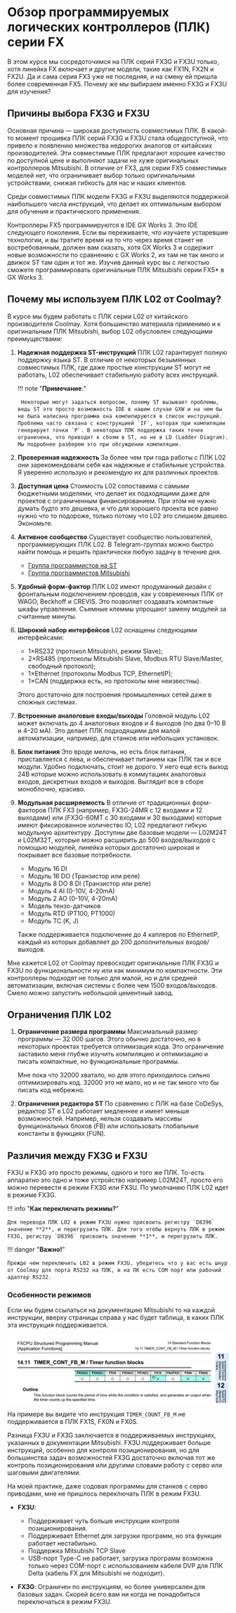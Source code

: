 # Обзор программируемых логических контроллеров (ПЛК) серии FX

В этом курсе мы сосредоточимся на ПЛК серий FX3G и FX3U только, хотя линейка FX включает и другие модели, такие как FX1N, FX2N и FX2U. Да и сама серия FX3 уже не последняя, и на смену ей пришла более современная FX5. Почему же мы выбираем именно FX3G и FX3U для изучения?

## Причины выбора FX3G и FX3U

Основная причина — широкая доступность совместимых ПЛК. В какой-то момент прошивка ПЛК серий FX3G и FX3U стала общедоступной, что привело к появлению множества недорогих аналогов от китайских производителей. Эти совместимые ПЛК предлагают хорошее качество по доступной цене и выполняют задачи не хуже оригинальных контроллеров Mitsubishi. В отличие от FX3, для серии FX5 совместимых моделей нет, что ограничивает выбор только оригинальными устройствами, снижая гибкость для нас и наших клиентов.

Среди совместимых ПЛК модели FX3G и FX3U выделяются поддержкой наибольшего числа инструкций, что делает их оптимальным выбором для обучения и практического применения.

Контроллеры FX5 программируются в IDE GX Works 3. Это IDE следующего поколения. Если вы переживаете, что изучаете устаревшие технологии, и вы тратите время на то что через время станет не востребованным, должен вам сказать, хотя GX Works 3 и содержит новые возможности по сравнению с GX Works 2, их там не так много и движок ST там один и тот же. Изучив данный курс вы с легкостью сможете программировать оригинальные ПЛК Mitsubishi серии FX5* в GX Works 3.

## Почему мы используем ПЛК L02 от Coolmay?

В курсе мы будем работать с ПЛК серии L02 от китайского производителя Coolmay. Хотя большинство материала применимо и к оригинальным ПЛК Mitsubishi, выбор L02 обусловлен следующими преимуществами:

1. **Надежная поддержка ST-инструкций**
   ПЛК L02 гарантирует полную поддержку языка ST. В отличие от некоторых безымянных совместимых ПЛК, где даже простые конструкции ST могут не работать, L02 обеспечивает стабильную работу всех инструкций.

    !!! note "**Примечание**:"

        Некоторые могут задаться вопросом, почему ST вызывает проблемы, ведь ST это просто возможность IDE в нашем случае GXW и на чем бы не была написана программа она компилируются в список инструкций. Проблема часто связана с конструкцией `IF`, которая при компиляции генерирует точки `P`. В некоторых ПЛК поддержка таких точек ограничена, что приводит к сбоям в ST, но не в LD (Ladder Diagram). Мы подробнее разберем это при обсуждении компиляции.

2. **Проверенная надежность**
   За более чем три года работы с ПЛК L02 они зарекомендовали себя как надежные и стабильные устройства. Я уверенно использую и рекомендую их для различных проектов.

3. **Доступная цена**
   Стоимость L02 сопоставима с самыми бюджетными моделями, что делает их подходящими даже для проектов с ограниченным финансированием. При этом не нужно думать будто это дешевка, и что для хорошего проекта все равно нужно что то подороже, только потому что L02 это слишком дешево. Экономьте.

4. **Активное сообщество**
   Существует сообщество пользователей, программирующих ПЛК L02. В Telegram-группах можно быстро найти помощь и решить практически любую задачу в течение дня.

   - [Группа программистов на ST](https://t.me/+WLK_HRqCKDqO4VPz)
   - [Группа программистов Mitsubishi](https://t.me/Mitsubishi_plc1)

5. **Удобный форм-фактор**
   ПЛК L02 имеют продуманный дизайн с фронтальным подключением проводов, как у современных ПЛК от WAGO, Beckhoff и CREVIS. Это позволяет создавать компактные шкафы управления. Съемные клеммы упрощают замену модулей за считанные минуты.

6. **Широкий набор интерфейсов**
    L02 оснащены следующими интерфейсами:

    - 1×RS232 (протокол Mitsubishi, режим Slave);
    - 2×RS485 (протоколы Mitsubishi Slave, Modbus RTU Slave/Master, свободный протокол);
    - 1×Ethernet (протоколы Modbus TCP, EthernetIP);
    - 1×CAN (поддержка есть, но протоколы мне неизвестны).

    Этого достаточно для построения промышленных сетей даже в сложных системах.

7. **Встроенные аналоговые входы/выходы**
   Головной модуль L02 может включать до 4 аналоговых входов и 4 выходов (по два 0–10 В и 4–20 мА). Это делает ПЛК подходящими для малой автоматизации, например, для станков или небольших установок.

8. **Блок питания**
   Это вроде мелочь, но есть блок питания, приставляется с лева, и обеспечивает питанием как ПЛК так и все модули. Удобно подключать, стоит не дорого. У него еще есть выход 24В которые можно использовать в коммутациях аналоговых входов, дискретных входов и выходов. Выглядит все в сборе моноблочно, красиво.

9. **Модульная расширяемость**
    В отличие от традиционных форм-факторов ПЛК FX3 (например, FX3G-24MR с 12 входами и 12 выходами) или (FX3G-60MТ с 30 входами и 30 выходами) которые имеют фиксированное количество IO, L02 предлагают гибкую модульную архитектуру. Доступны две базовые модели — L02M24T и L02M32T, которые можно расширить до 500 входов/выходов с помощью модулей, линейка которых достаточно широкая и покрывает все базовые потребности.

    - Модуль 16 DI
    - Модуль 16 DO (Транзистор или реле)
    - Модуль 8 DO 8 DI (Транзистор или реле)
    - Модуль 4 AI (0-10V, 4-20mA)
    - Модуль 2 AO (0-10V, 4-20mA)
    - Модель тензо-датчиков
    - Модуль RTD (PT100, PT1000)
    - Модуль ТС (K, J)

   Также поддерживается подключение до 4 каплеров по EthernetIP, каждый из которых добавляет до 200 дополнительных входов/выходов.

Мне кажется L02 от Coolmay превосходит оригинальные ПЛК FX3G и FX3U по функциональности ну или как минимум по компактности. Эти контроллеры подходят не только для малой, но и для средней автоматизации, включая системы с более чем 1500 входов/выходов. Смело можно запустить небольшой цементный завод.

## Ограничения ПЛК L02

1. **Ограничение размера программы**
   Максимальный размер программы — 32 000 шагов. Этого обычно достаточно, но в некоторых проектах требуется оптимизация кода. Это ограничение заставило меня глубже изучить компиляцию и оптимизацию и писать компактные, но функциональные программы.

   Мне пока что 32000 хватало, но для этого приходилось сильно оптимизировать код. 32000 это не мало, но и не так много что бы писать код небрежно.

2. **Ограничения редактора ST**
   По сравнению с ПЛК на базе CoDeSys, редактор ST в L02 работает медленнее и имеет меньше возможностей. Например, нельзя создавать массивы функциональных блоков (FB) или использовать глобальные константы в функциях (FUN).

## Различия между FX3G и FX3U

FX3U и FX3G это просто режимы, одного и того же ПЛК. То-есть аппаратно это одно и тоже устройство например L02M24T, просто его можно перевести в режим FX3G или FX3U. По умолчанию ПЛК L02 идет в режиме FX3G.

!!! info "**Как переключать режимы?**"

    Для перевода ПЛК L02 в режим FX3U нужно присвоить регистру `D8396` значение **2**, и перегрузить ПЛК. Для того чтобы вернуть ПЛК в режим FX3G, регистру `D8396` присвоить значение **1**, и перегрузить ПЛК.

!!! danger "**Важно!**"

    Прежде чем переключить L02 в режим FX3U, убедитесь что у вас есть шнур от Coolmay для порта RS232 на ПЛК, и на ПК есть COM порт или рабочий адаптер RS232.

### Особенности режимов

Если мы будем ссылаться на документацию Mitsubishi то на каждой инструкции, вверху страницы справа у нас будет таблица, в каких ПЛК эта инструкция поддерживается.

![Таблица поддержки инструкций для разных моделей ПЛК серии FX](../img/introdiff.png)

На примере вы видите что инструкция `TIMER_COUNT_FB_M` не поддерживается в ПЛК FX1S, FX0N и FX0S.

Разница FX3U и FX3G заключается в поддерживаемых инструкциях, указанных в документации Mitsubishi. FX3U поддерживает больше инструкций, особенно для контроля позиционирования, но для большинства задач возможностей FX3G достаточно включая тот же контроль позиционирования или другими словами работу с серво или шаговыми двигателями.

На моей практике, даже содовая программы для станков с серво приводами, мне не пришлось переключать ПЛК в режим FX3U.

- **FX3U**:
    - Поддерживает чуть больше инструкции контроля позиционирования.
    - Поддерживает Ethernet для загрузки программ, но эта функция работает нестабильно.
    - Поддержка Mitsubishi TCP Slave
    - USB-порт Type-C не работает, загрузка программ возможна только через COM-порт с использованием кабеля DVP для ПЛК Delta (кабель FX для Mitsubishi не подходит).

- **FX3G**: Ограничен по инструкциям, но более универсален для базовых задач. Скорей всего вам ни когда не понадобиться переключаться в режим FX3U.
